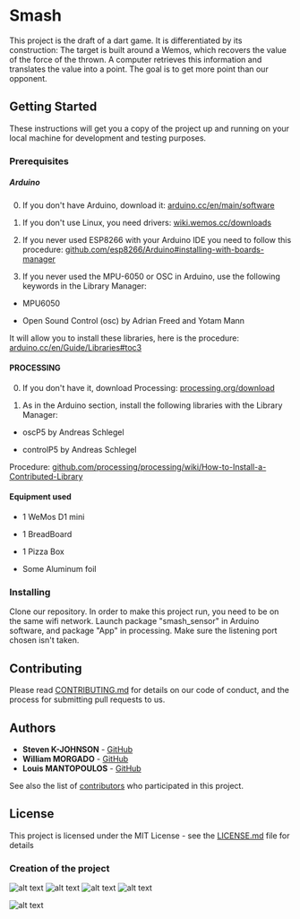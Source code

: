# Smash

This project is the draft of a dart game.
It is differentiated by its construction: The target is built around a Wemos, which recovers the value of the force of the thrown.
A computer retrieves this information and translates the value into a point.
The goal is to get more point than our opponent.

## Getting Started

These instructions will get you a copy of the project up and running on your local machine for development and testing purposes. 
### Prerequisites

##### Arduino

0) If you don't have Arduino, download it: 
[arduino.cc/en/main/software](https://www.arduino.cc/en/main/software)

1) If you don't use Linux, you need drivers: 
[wiki.wemos.cc/downloads](https://wiki.wemos.cc/downloads)

2) If you never used ESP8266 with your Arduino IDE you need to follow this procedure:
[github.com/esp8266/Arduino#installing-with-boards-manager](https://github.com/esp8266/Arduino#installing-with-boards-manager)

3) If you never used the MPU-6050 or OSC in Arduino, use the following keywords in the Library Manager:

 - MPU6050

 - Open Sound Control (osc) by Adrian Freed and Yotam Mann

It will allow you to install these libraries, here is the procedure: 
[arduino.cc/en/Guide/Libraries#toc3](https://www.arduino.cc/en/Guide/Libraries#toc3)


#### PROCESSING

0) If you don't have it, download Processing: [processing.org/download](https://processing.org/download)

1) As in the Arduino section, install the following libraries with the Library Manager:

 - oscP5 by Andreas Schlegel

 - controlP5 by Andreas Schlegel

Procedure:
[github.com/processing/processing/wiki/How-to-Install-a-Contributed-Library](https://github.com/processing/processing/wiki/How-to-Install-a-Contributed-Library)


#### Equipment used

- 1 WeMos D1 mini 

- 1 BreadBoard

- 1 Pizza Box

- Some Aluminum foil


### Installing

Clone our repository. 
In order to make this project run, you need to be on the same wifi network. 
Launch package "smash_sensor" in Arduino software, and package "App" in processing. 
Make sure the listening port chosen isn't taken.

## Contributing

Please read [CONTRIBUTING.md](https://github.com/esgi-mmk/smash) for details on our code of conduct, and the process for submitting pull requests to us.


## Authors

* **Steven K-JOHNSON** - [GitHub](https://github.com/esgi-mmk/smash)
* **William MORGADO** - [GitHub](https://github.com/esgi-mmk/smash)
* **Louis MANTOPOULOS**  - [GitHub](https://github.com/esgi-mmk/smash)


See also the list of [contributors](https://github.com/esgi-mmk/smash/contributors) who participated in this project.

## License

This project is licensed under the MIT License - see the [LICENSE.md](LICENSE.md) file for details

### Creation of the project 

![alt text](https://zupimages.net/up/19/18/5h2j.jpg)
![alt text](https://zupimages.net/up/19/18/rm0b.jpg)
![alt text](https://zupimages.net/up/19/18/w476.jpg)
![alt text](https://zupimages.net/up/19/18/ygx3.png)

![alt text](https://zupimages.net/up/19/18/gz0z.jpg)
